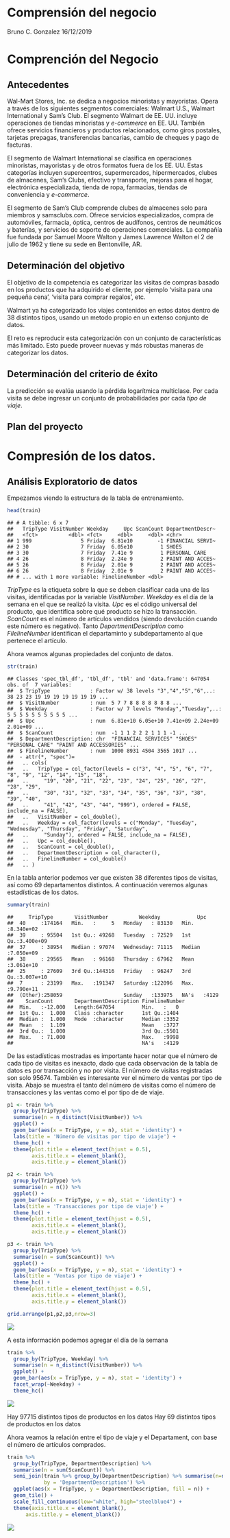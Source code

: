 Comprensión del negocio
================
Bruno C. Gonzalez
16/12/2019

# Comprención del Negocio

## Antecedentes

Wal-Mart Stores, Inc. se dedica a negocios minoristas y mayoristas.
Opera a través de los siguientes segmentos comerciales: Walmart U.S.,
Walmart International y Sam’s Club. El segmento Walmart de EE. UU.
incluye operaciones de tiendas minoristas y *e-commerce* en EE. UU.
También ofrece servicios financieros y productos relacionados, como
giros postales, tarjetas prepagas, transferencias bancarias, cambio de
cheques y pago de facturas.

El segmento de Walmart International se clasifica en operaciones
minoristas, mayoristas y de otros formatos fuera de los EE. UU. Estas
categorías incluyen supercentros, supermercados, hipermercados, clubes
de almacenes, Sam’s Clubs, efectivo y transporte, mejoras para el hogar,
electrónica especializada, tienda de ropa, farmacias, tiendas de
conveniencia y *e-commerce*.

El segmento de Sam’s Club comprende clubes de almacenes solo para
miembros y samsclubs.com. Ofrece servicios especializados, compra de
automóviles, farmacia, óptica, centros de audífonos, centros de
neumáticos y baterías, y servicios de soporte de operaciones
comerciales. La compañía fue fundada por Samuel Moore Walton y James
Lawrence Walton el 2 de julio de 1962 y tiene su sede en Bentonville,
AR.

## Determinación del objetivo

El objetivo de la competencia es categorizar las visitas de compras
basado en los productos que ha adquirido el cliente, por ejemplo ‘visita
para una pequeña cena’, ‘visita para comprar regalos’, etc.

Walmart ya ha categorizado los viajes contenidos en estos datos dentro
de 38 distintos tipos, usando un metodo propio en un extenso conjunto de
datos.

El reto es reproducir esta categorización con un conjunto de
características más limitado. Esto puede proveer nuevas y más robustas
maneras de categorizar los datos.

## Determinación del criterio de éxito

La predicción se evalúa usando la pérdida logarítmica multiclase. Por
cada visita se debe ingresar un conjunto de probabilidades por cada
*tipo de viaje*.

## Plan del proyecto

# Compresión de los datos.

## Análisis Exploratorio de datos

Empezamos viendo la estructura de la tabla de entrenamiento.

``` r
head(train)
```

    ## # A tibble: 6 x 7
    ##   TripType VisitNumber Weekday     Upc ScanCount DepartmentDescr~
    ##   <fct>          <dbl> <fct>     <dbl>     <dbl> <chr>           
    ## 1 999                5 Friday  6.81e10        -1 FINANCIAL SERVI~
    ## 2 30                 7 Friday  6.05e10         1 SHOES           
    ## 3 30                 7 Friday  7.41e 9         1 PERSONAL CARE   
    ## 4 26                 8 Friday  2.24e 9         2 PAINT AND ACCES~
    ## 5 26                 8 Friday  2.01e 9         2 PAINT AND ACCES~
    ## 6 26                 8 Friday  2.01e 9         2 PAINT AND ACCES~
    ## # ... with 1 more variable: FinelineNumber <dbl>

*TripType* es la etiqueta sobre la que se deben clasificar cada una de
las visitas, identificadas por la variable *VisitNumber*. *Weekday* es
el día de la semana en el que se realizó la visita. *Upc* es el código
universal del producto, que identifica sobre qué producto se hizo la
transacción. *ScanCount* es el número de artículos vendidos (siendo
devolución cuando este número es negativo). Tanto
*DepartmentDescription* como *FilelineNumber* identifican el
departaminto y subdepartamento al que pertenece el artículo.

Ahora veamos algunas propiedades del conjunto de
    datos.

``` r
str(train)
```

    ## Classes 'spec_tbl_df', 'tbl_df', 'tbl' and 'data.frame': 647054 obs. of  7 variables:
    ##  $ TripType             : Factor w/ 38 levels "3","4","5","6",..: 38 23 23 19 19 19 19 19 19 19 ...
    ##  $ VisitNumber          : num  5 7 7 8 8 8 8 8 8 8 ...
    ##  $ Weekday              : Factor w/ 7 levels "Monday","Tuesday",..: 5 5 5 5 5 5 5 5 5 5 ...
    ##  $ Upc                  : num  6.81e+10 6.05e+10 7.41e+09 2.24e+09 2.01e+09 ...
    ##  $ ScanCount            : num  -1 1 1 2 2 2 1 1 1 -1 ...
    ##  $ DepartmentDescription: chr  "FINANCIAL SERVICES" "SHOES" "PERSONAL CARE" "PAINT AND ACCESSORIES" ...
    ##  $ FinelineNumber       : num  1000 8931 4504 3565 1017 ...
    ##  - attr(*, "spec")=
    ##   .. cols(
    ##   ..   TripType = col_factor(levels = c("3", "4", "5", "6", "7", "8", "9", "12", "14", "15", "18", 
    ##   ..     "19", "20", "21", "22", "23", "24", "25", "26", "27", "28", "29", 
    ##   ..     "30", "31", "32", "33", "34", "35", "36", "37", "38", "39", "40", 
    ##   ..     "41", "42", "43", "44", "999"), ordered = FALSE, include_na = FALSE),
    ##   ..   VisitNumber = col_double(),
    ##   ..   Weekday = col_factor(levels = c("Monday", "Tuesday", "Wednesday", "Thursday", "Friday", "Saturday", 
    ##   ..     "Sunday"), ordered = FALSE, include_na = FALSE),
    ##   ..   Upc = col_double(),
    ##   ..   ScanCount = col_double(),
    ##   ..   DepartmentDescription = col_character(),
    ##   ..   FinelineNumber = col_double()
    ##   .. )

En la tabla anterior podemos ver que existen 38 diferentes tipos de
visitas, así como 69 departamentos distintos. A continuación veremos
algunas estadísticas de los
    datos.

``` r
summary(train)
```

    ##     TripType       VisitNumber          Weekday            Upc           
    ##  40     :174164   Min.   :     5   Monday   : 83130   Min.   :8.340e+02  
    ##  39     : 95504   1st Qu.: 49268   Tuesday  : 72529   1st Qu.:3.400e+09  
    ##  37     : 38954   Median : 97074   Wednesday: 71115   Median :7.050e+09  
    ##  38     : 29565   Mean   : 96168   Thursday : 67962   Mean   :3.061e+10  
    ##  25     : 27609   3rd Qu.:144316   Friday   : 96247   3rd Qu.:3.007e+10  
    ##  7      : 23199   Max.   :191347   Saturday :122096   Max.   :9.790e+11  
    ##  (Other):258059                    Sunday   :133975   NA's   :4129       
    ##    ScanCount       DepartmentDescription FinelineNumber
    ##  Min.   :-12.000   Length:647054         Min.   :   0  
    ##  1st Qu.:  1.000   Class :character      1st Qu.:1404  
    ##  Median :  1.000   Mode  :character      Median :3352  
    ##  Mean   :  1.109                         Mean   :3727  
    ##  3rd Qu.:  1.000                         3rd Qu.:5501  
    ##  Max.   : 71.000                         Max.   :9998  
    ##                                          NA's   :4129

De las estadísticas mostradas es importante hacer notar que el número de
cada tipo de visitas es inexacto, dado que cada observación de la tabla
de datos es por transacción y no por visita. El número de visitas
registradas son solo 95674. También es interesante ver el número de
ventas por tipo de visita. Abajo se muestra el tanto del número de
visitas como el número de transacciones y las ventas como el por tipo de
de viaje.

``` r
p1 <- train %>%
  group_by(TripType) %>% 
  summarise(n = n_distinct(VisitNumber)) %>% 
  ggplot() +
  geom_bar(aes(x = TripType, y = n), stat = 'identity') +
  labs(title = 'Número de visitas por tipo de viaje') +
  theme_hc() +
  theme(plot.title = element_text(hjust = 0.5),
        axis.title.x = element_blank(),
        axis.title.y = element_blank())

p2 <- train %>%
  group_by(TripType) %>% 
  summarise(n = n()) %>% 
  ggplot() +
  geom_bar(aes(x = TripType, y = n), stat = 'identity') +
  labs(title = 'Transacciones por tipo de viaje') +
  theme_hc() +
  theme(plot.title = element_text(hjust = 0.5),
        axis.title.x = element_blank(),
        axis.title.y = element_blank())

p3 <- train %>%
  group_by(TripType) %>% 
  summarise(n = sum(ScanCount)) %>% 
  ggplot() +
  geom_bar(aes(x = TripType, y = n), stat = 'identity') +
  labs(title = 'Ventas por tipo de viaje') +
  theme_hc() +
  theme(plot.title = element_text(hjust = 0.5),
        axis.title.x = element_blank(),
        axis.title.y = element_blank())

grid.arrange(p1,p2,p3,nrow=3)
```

![](Comprension_del_negocio_files/figure-gfm/unnamed-chunk-4-1.png)<!-- -->

A esta información podemos agregar el día de la semana

``` r
train %>%
  group_by(TripType, Weekday) %>% 
  summarise(n = n_distinct(VisitNumber)) %>% 
  ggplot() +
  geom_bar(aes(x = TripType, y = n), stat = 'identity') +
  facet_wrap(~Weekday) +
  theme_hc()
```

![](Comprension_del_negocio_files/figure-gfm/unnamed-chunk-5-1.png)<!-- -->

Hay 97715 distintos tipos de productos en los datos Hay 69 distintos
tipos de productos en los datos

Ahora veamos la relación entre el tipo de viaje y el Departament, con
base el número de artículos comprados.

``` r
train %>%
  group_by(TripType, DepartmentDescription) %>% 
  summarise(n = sum(ScanCount)) %>% 
  semi_join(train %>% group_by(DepartmentDescription) %>% summarise(n=n()) %>% filter(n>3000),
            by = 'DepartmentDescription') %>% 
  ggplot(aes(x = TripType, y = DepartmentDescription, fill = n)) +
  geom_tile() +
  scale_fill_continuous(low="white", high="steelblue4") +
  theme(axis.title.x = element_blank(),
      axis.title.y = element_blank())
```

![](Comprension_del_negocio_files/figure-gfm/unnamed-chunk-6-1.png)<!-- -->
